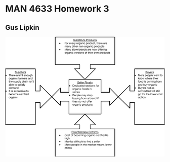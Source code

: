 # MAN 4633 Homework 3

## Gus Lipkin

<img src="MAN 4633 Homework 3.assets/Homework 3.png" alt="Homework 3" style="zoom:200%;" />